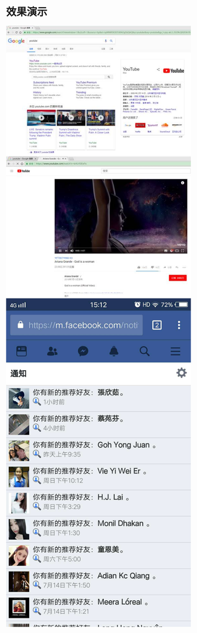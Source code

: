 # 效果演示

![](/assets/clip_image002.jpg)![](/assets/clip_image004.jpg)![](/assets/clip_image005.jpg)



